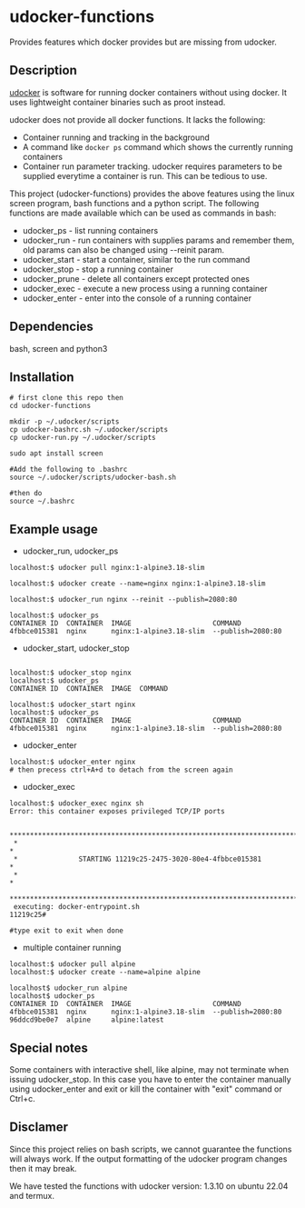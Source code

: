 
# udocker-functions
Provides features which docker provides but are missing from udocker.

## Description
[udocker](https://github.com/indigo-dc/udocker) is software for running docker containers without using docker. It uses lightweight container binaries such as proot instead.

udocker does not provide all docker functions. It lacks the following: 
- Container running and tracking in the background
- A command like `docker ps` command which shows the currently running containers
- Container run parameter tracking. udocker requires parameters to be supplied everytime a container is run. This can be tedious to use.

This project (udocker-functions) provides the above features using the linux screen program, bash functions and a python script. The following functions are made available which can be used as commands in bash:
- udocker_ps - list running containers
- udocker_run - run containers with supplies params and remember them, old params can also be changed using --reinit param.
- udocker_start - start a container, similar to the run command
- udocker_stop - stop a running container
- udocker_prune - delete all containers except protected ones
- udocker_exec - execute a new process using a running container 
- udocker_enter - enter into the console of a running container 

## Dependencies
bash, screen and python3

## Installation 

```
# first clone this repo then
cd udocker-functions

mkdir -p ~/.udocker/scripts
cp udocker-bashrc.sh ~/.udocker/scripts
cp udocker-run.py ~/.udocker/scripts

sudo apt install screen

#Add the following to .bashrc
source ~/.udocker/scripts/udocker-bash.sh

#then do
source ~/.bashrc
```

## Example usage
- udocker_run, udocker_ps
```
localhost:$ udocker pull nginx:1-alpine3.18-slim

localhost:$ udocker create --name=nginx nginx:1-alpine3.18-slim

localhost:$ udocker_run nginx --reinit --publish=2080:80

localhost:$ udocker_ps
CONTAINER ID  CONTAINER  IMAGE                    COMMAND
4fbbce015381  nginx      nginx:1-alpine3.18-slim  --publish=2080:80 
```
- udocker_start, udocker_stop

```

localhost:$ udocker_stop nginx
localhost:$ udocker_ps
CONTAINER ID  CONTAINER  IMAGE  COMMAND

localhost:$ udocker_start nginx 
localhost:$ udocker_ps
CONTAINER ID  CONTAINER  IMAGE                    COMMAND
4fbbce015381  nginx      nginx:1-alpine3.18-slim  --publish=2080:80 
```
- udocker_enter
```
localhost:$ udocker_enter nginx 
# then precess ctrl+A+d to detach from the screen again

```
- udocker_exec
```
localhost:$ udocker_exec nginx sh
Error: this container exposes privileged TCP/IP ports
 
 ****************************************************************************** 
 *                                                                            * 
 *               STARTING 11219c25-2475-3020-80e4-4fbbce015381                * 
 *                                                                            * 
 ****************************************************************************** 
 executing: docker-entrypoint.sh
11219c25#

#type exit to exit when done
```
- multiple container running
```
localhost:$ udocker pull alpine
localhost:$ udocker create --name=alpine alpine

localhost$ udocker_run alpine
localhost$ udocker_ps
CONTAINER ID  CONTAINER  IMAGE                    COMMAND
4fbbce015381  nginx      nginx:1-alpine3.18-slim  --publish=2080:80 
96ddcd9be0e7  alpine     alpine:latest  

```
## Special notes
Some containers with interactive shell, like alpine, may not terminate when issuing udocker_stop. In this case you have to enter the container manually using udocker_enter and exit or kill the container with "exit" command or Ctrl+c.

## Disclamer
Since this project relies on bash scripts, we cannot guarantee the functions will always work. If the output formatting of the udocker program changes then it may break.

We have tested the functions with udocker version: 1.3.10 on ubuntu 22.04 and termux.